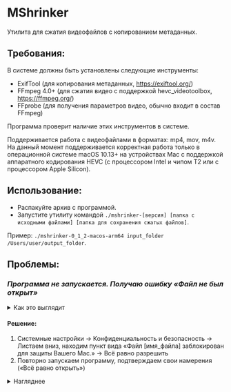 # MShrinker

Утилита для сжатия видеофайлов с копированием метаданных.

## Требования:

В системе должны быть установлены следующие инструменты:

- ExifTool (для копирования метаданных, https://exiftool.org/)
- FFmpeg 4.0+ (для сжатия видео c поддержкой hevc_videotoolbox, https://ffmpeg.org/)
- FFprobe (для получения параметров видео, обычно входит в состав FFmpeg)

Программа проверит наличие этих инструментов в системе.

Поддерживается работа с видеофайлами в форматах: mp4, mov, m4v. На данный момент поддерживается корректная работа только в операционной системе macOS 10.13+ на устройствах Mac с поддержкой аппаратного кодирования HEVC (с процессором Intel и чипом T2 или с процессором Apple Silicon).

## Использование:

- Распакуйте архив с программой.
- Запустите утилиту командой `./mshrinker-[версия] [папка с исходными файлами] [папка для сохранения сжатых файлов]`.

Пример: `./mshrinker-0_1_2-macos-arm64 input_folder /Users/user/output_folder`.

## Проблемы:

### _Программа не запускается. Получаю ошибку «Файл не был открыт»_

<details>
<summary>Как это выглядит</summary>
<img src="/img/1.png" alt="Скриншот ошибки" width="304" height="330">
</details>

#### Решение:

1. Системные настройки -> Конфиденциальность и безопасность -> Листаем вниз, находим пункт вида «Файл [имя_файла] заблокирован для защиты Вашего Мас.» -> Всё равно разрешить
2. Повторно запускаем программу, подтверждаем свои намерения («Всё равно открыть»)

<details>
<summary>Нагляднее</summary>
<img src="/img/1-1.png" alt="Местоположение кнопки разрешения" width="835" height="650">
<img src="/img/1-2.png" alt="Вы уверены?" width="304" height="381">
<img src="/img/1-3.png" alt="Touch ID" width="304" height="343">
</details>
